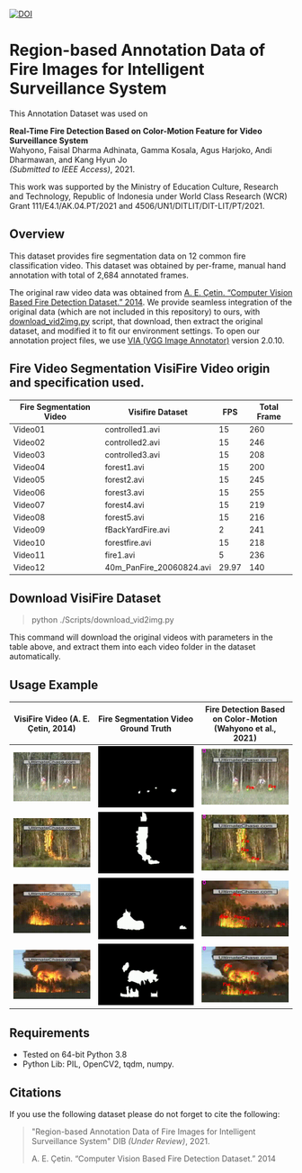 
[![DOI](https://zenodo.org/badge/406580603.svg)](https://zenodo.org/badge/latestdoi/406580603)

# Region-based Annotation Data of Fire Images for Intelligent Surveillance System

This Annotation Dataset was used on

**Real-Time Fire Detection Based on Color-Motion Feature for Video Surveillance System**\
Wahyono, Faisal Dharma Adhinata, Gamma Kosala, Agus Harjoko, Andi Dharmawan, and Kang Hyun Jo\
*(Submitted to IEEE Access)*, 2021. 

This work was supported by the Ministry of Education Culture, Research and Technology, Republic of Indonesia under World Class Research (WCR) Grant 111/E4.1/AK.04.PT/2021 and 4506/UN1/DITLIT/DIT-LIT/PT/2021.  

## Overview
This dataset provides fire segmentation data on 12 common fire classification video. This dataset was obtained by per-frame, manual hand annotation with total of 2,684 annotated frames.

The original raw video data was obtained from [A. E. Çetin. “Computer Vision Based Fire Detection Dataset.” 2014](http://signal.ee.bilkent.edu.tr/VisiFire/Demo/FireClips). We provide seamless integration of the original data (which are not included in this repository) to ours, with [download_vid2img.py](./Scripts/download_vid2img.py) script, that download, then extract the original dataset, and modified it to fit our environment settings. To open our annotation project files, we use [VIA (VGG Image Annotator)](https://www.robots.ox.ac.uk/~vgg/software/via/) version 2.0.10.

## Fire Video Segmentation VisiFire Video origin and specification used.

| Fire   Segmentation Video | Visifire Dataset          | FPS | Total Frame |
|---------------------------|---------------------------|-----|-------------|
| Video01                   | controlled1.avi           | 15  | 260         |
| Video02                   | controlled2.avi           | 15  | 246         |
| Video03                   | controlled3.avi           | 15  | 208         |
| Video04                   | forest1.avi               | 15  | 200         |
| Video05                   | forest2.avi               | 15  | 245         |
| Video06                   | forest3.avi               | 15  | 255         |
| Video07                   | forest4.avi               | 15  | 219         |
| Video08                   | forest5.avi               | 15  | 216         |
| Video09                   | fBackYardFire.avi | 2   | 241         |
| Video10                   | forestfire.avi            | 15  | 218         |
| Video11                   | fire1.avi         | 5   | 236         |
| Video12                   | 40m_PanFire_20060824.avi  | 29.97  | 140         |

## Download VisiFire Dataset
> python ./Scripts/download_vid2img.py

This command will download the original videos with parameters in the table above, and extract them into each video folder in the dataset automatically.

## Usage Example
| VisiFire Video (A. E. Çetin, 2014) | Fire Segmentation Video Ground Truth      | Fire Detection Based on Color-Motion (Wahyono et al., 2021) |
| ----------- | ----------- | ----------- |
| ![Alt Text](./README/Video01.gif)      | ![Alt Text](./README/Video01_GT.gif)       | ![Alt Text](./README/Video01_ML.gif)       |
| ![Alt Text](./README/Video02.gif)      | ![Alt Text](./README/Video02_GT.gif)       | ![Alt Text](./README/Video02_ML.gif)       |
| ![Alt Text](./README/Video04.gif)      | ![Alt Text](./README/Video04_GT.gif)       | ![Alt Text](./README/Video04_ML.gif)       |
| ![Alt Text](./README/Video05.gif)      | ![Alt Text](./README/Video05_GT.gif)       | ![Alt Text](./README/Video05_ML.gif)       |

## Requirements

- Tested on 64-bit Python 3.8
- Python Lib: PIL, OpenCV2, tqdm, numpy.

## Citations
If you use the following dataset please do not forget to cite the following:

> "Region-based Annotation Data of Fire Images for Intelligent Surveillance System" DIB *(Under Review)*, 2021.
>
>A. E. Çetin. “Computer Vision Based Fire Detection Dataset.” 2014
